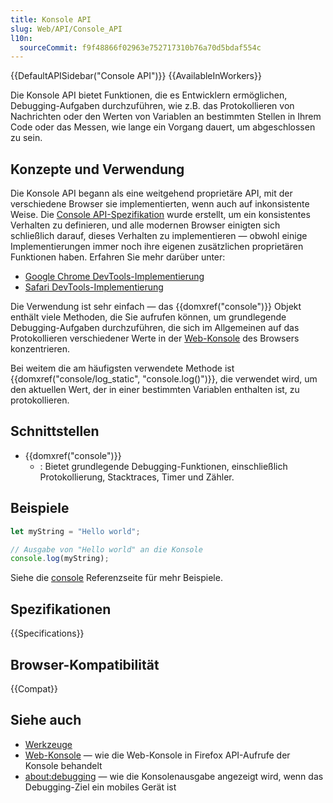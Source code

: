 ```yaml
---
title: Konsole API
slug: Web/API/Console_API
l10n:
  sourceCommit: f9f48866f02963e752717310b76a70d5bdaf554c
---
```


{{DefaultAPISidebar("Console API")}} {{AvailableInWorkers}}

Die Konsole API bietet Funktionen, die es Entwicklern ermöglichen, Debugging-Aufgaben durchzuführen, wie z.B. das Protokollieren von Nachrichten oder den Werten von Variablen an bestimmten Stellen in Ihrem Code oder das Messen, wie lange ein Vorgang dauert, um abgeschlossen zu sein.

## Konzepte und Verwendung

Die Konsole API begann als eine weitgehend proprietäre API, mit der verschiedene Browser sie implementierten, wenn auch auf inkonsistente Weise. Die [Console API-Spezifikation](https://console.spec.whatwg.org/) wurde erstellt, um ein konsistentes Verhalten zu definieren, und alle modernen Browser einigten sich schließlich darauf, dieses Verhalten zu implementieren — obwohl einige Implementierungen immer noch ihre eigenen zusätzlichen proprietären Funktionen haben. Erfahren Sie mehr darüber unter:

- [Google Chrome DevTools-Implementierung](https://developer.chrome.com/docs/devtools/console/api/)
- [Safari DevTools-Implementierung](https://developer.apple.com/library/archive/documentation/AppleApplications/Conceptual/Safari_Developer_Guide/Console/Console.html)

Die Verwendung ist sehr einfach — das {{domxref("console")}} Objekt enthält viele Methoden, die Sie aufrufen können, um grundlegende Debugging-Aufgaben durchzuführen, die sich im Allgemeinen auf das Protokollieren verschiedener Werte in der [Web-Konsole](https://firefox-source-docs.mozilla.org/devtools-user/web_console/index.html) des Browsers konzentrieren.

Bei weitem die am häufigsten verwendete Methode ist {{domxref("console/log_static", "console.log()")}}, die verwendet wird, um den aktuellen Wert, der in einer bestimmten Variablen enthalten ist, zu protokollieren.

## Schnittstellen

- {{domxref("console")}}
  - : Bietet grundlegende Debugging-Funktionen, einschließlich Protokollierung, Stacktraces, Timer und Zähler.

## Beispiele

```js
let myString = "Hello world";

// Ausgabe von "Hello world" an die Konsole
console.log(myString);
```

Siehe die [console](/de/docs/Web/API/console) Referenzseite für mehr Beispiele.

## Spezifikationen

{{Specifications}}

## Browser-Kompatibilität

{{Compat}}

## Siehe auch

- [Werkzeuge](https://firefox-source-docs.mozilla.org/devtools-user/index.html)
- [Web-Konsole](https://firefox-source-docs.mozilla.org/devtools-user/web_console/index.html) — wie die Web-Konsole in Firefox API-Aufrufe der Konsole behandelt
- [about:debugging](https://firefox-source-docs.mozilla.org/devtools-user/about_colon_debugging/index.html) — wie die Konsolenausgabe angezeigt wird, wenn das Debugging-Ziel ein mobiles Gerät ist
